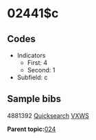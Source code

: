 # 02441$c

## Codes

-   Indicators
    -   First: 4
    -   Second: 1
-   Subfield: c

## Sample bibs

4881392 [Quicksearch](https://search.library.yale.edu/catalog/4881392) [VXWS](http://prodorbis.library.yale.edu:7014/vxws/GetHoldingsService?bibId=4881392)

**Parent topic:**[024](../../tags/024/024.md)

